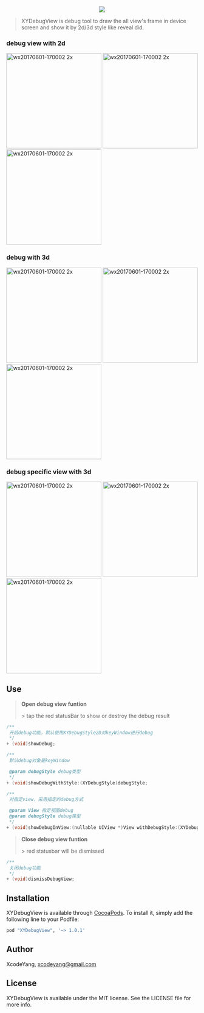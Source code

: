 <div style="text-align:center"><img src ="https://user-images.githubusercontent.com/9360037/34409000-147e38da-ec02-11e7-8dc3-ef548932f912.png" /></div>

> XYDebugView is debug tool to draw the all view's frame in device screen and show it by 2d/3d style like reveal did.

### debug view with 2d

<img width="250" alt="wx20170601-170002 2x" src="https://user-images.githubusercontent.com/9360037/34407789-45fd3d5e-ebfb-11e7-91ca-71eefd1fc97c.png"> <img width="250" alt="wx20170601-170002 2x" src="https://user-images.githubusercontent.com/9360037/34407791-469feae0-ebfb-11e7-8ac1-6f6c4aee9c91.png"> <img width="250" alt="wx20170601-170002 2x" src="https://user-images.githubusercontent.com/9360037/34407792-46d402ee-ebfb-11e7-8776-5e11c6564cbe.png">

### debug with 3d

<img width="250" alt="wx20170601-170002 2x" src="https://user-images.githubusercontent.com/9360037/34407800-480a2ee0-ebfb-11e7-9ccf-7e945ca5d88d.png"> <img width="250" alt="wx20170601-170002 2x" src="https://user-images.githubusercontent.com/9360037/34407803-4874991a-ebfb-11e7-9a84-c59e0a220077.png"> <img width="250" alt="wx20170601-170002 2x" src="https://user-images.githubusercontent.com/9360037/34407806-4910dc1c-ebfb-11e7-9adb-a1360ea617ed.png">

### debug specific view with 3d

<img width="250" alt="wx20170601-170002 2x" src="https://user-images.githubusercontent.com/9360037/34407793-4707e82a-ebfb-11e7-83c0-104e88a087b7.png"> <img width="250" alt="wx20170601-170002 2x" src="https://user-images.githubusercontent.com/9360037/34407795-4739fd38-ebfb-11e7-9722-318268ce73e1.png"> <img width="250" alt="wx20170601-170002 2x" src="https://user-images.githubusercontent.com/9360037/34407805-48dc4c5e-ebfb-11e7-9dd7-5768d6976f29.png">


## Use

> **Open debug view funtion**
> 
> \> tap the red statusBar to show or destroy the debug result

```objective-c
/**
 开启debug功能，默认使用XYDebugStyle2D对keyWindow进行debug
 */
+ (void)showDebug;

/**
 默认debug对象是keyWindow

 @param debugStyle debug类型
 */
+ (void)showDebugWithStyle:(XYDebugStyle)debugStyle;

/**
 对指定view，采用指定的debug方式

 @param View 指定视图debug
 @param debugStyle debug类型
 */
+ (void)showDebugInView:(nullable UIView *)View withDebugStyle:(XYDebugStyle)debugStyle;
```

> **Close debug view funtion**
> 
> \> red statusbar will be dismissed 

```objective-c
/**
 关闭debug功能
 */
+ (void)dismissDebugView;
```

## Installation

XYDebugView is available through [CocoaPods](http://cocoapods.org). To install
it, simply add the following line to your Podfile:

```ruby
pod "XYDebugView", '~> 1.0.1'
```

## Author

XcodeYang, xcodeyang@gmail.com

## License

XYDebugView is available under the MIT license. See the LICENSE file for more info.
